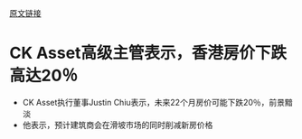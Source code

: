 [原文链接](https://www.scmp.com/property/hong-kong-china/article/2185876/brace-20-cent-decline-hong-kong-home-prices-says-senior)


# CK Asset高级主管表示，香港房价下跌高达20％

+ CK Asset执行董事Justin Chiu表示，未来22个月房价可能下跌20％，前景黯淡
+ 他表示，预计建筑商会在滑坡市场的同时削减新房价格

